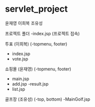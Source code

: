 # servlet_project
 윤재영 이희복 조유성

프로젝트 폴더
-index.jsp (프로젝트 접속)

투표 (이희복)
(-topmenu, footer)
- index.jsp
- vote.jsp


쇼핑몰 (윤재영)
(-topmenu, footer)
- main.jsp
- add.jsp
-result.jsp
- list.jsp

골프장 (조유성)
(-top, bottom)
-MainGolf.jsp


